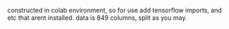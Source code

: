 constructed in colab environment, so for use add tensorflow imports, and etc that arent installed. data is 849 columns, split as you may.

